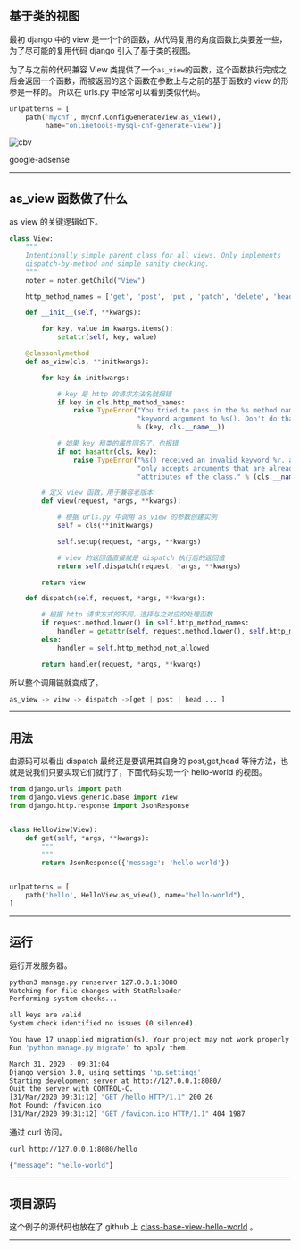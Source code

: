 ## 基于类的视图
最初 django 中的 view 是一个个的函数，从代码复用的角度函数比类要差一些，为了尽可能的复用代码 django 引入了基于类的视图。

为了与之前的代码兼容 View 类提供了一个`as_view`的函数，这个函数执行完成之后会返回一个函数，而被返回的这个函数在参数上与之前的基于函数的 view 的形参是一样的。 所以在 urls.py 中经常可以看到类似代码。

```python
urlpatterns = [
    path('mycnf', mycnf.ConfigGenerateView.as_view(),
         name="onlinetools-mysql-cnf-generate-view")]
```

![cbv](static/2020-14/cbv.png)

google-adsense

---

## as_view 函数做了什么
as_view 的关键逻辑如下。
```python
class View:
    """
    Intentionally simple parent class for all views. Only implements
    dispatch-by-method and simple sanity checking.
    """
    noter = noter.getChild("View")

    http_method_names = ['get', 'post', 'put', 'patch', 'delete', 'head', 'options', 'trace']

    def __init__(self, **kwargs):

        for key, value in kwargs.items():
            setattr(self, key, value)

    @classonlymethod
    def as_view(cls, **initkwargs):

        for key in initkwargs:

            # key 是 http 的请求方法名就报错
            if key in cls.http_method_names:
                raise TypeError("You tried to pass in the %s method name as a "
                                "keyword argument to %s(). Don't do that."
                                % (key, cls.__name__))

            # 如果 key 和类的属性同名了，也报错
            if not hasattr(cls, key):
                raise TypeError("%s() received an invalid keyword %r. as_view "
                                "only accepts arguments that are already "
                                "attributes of the class." % (cls.__name__, key))

        # 定义 view 函数，用于兼容老版本
        def view(request, *args, **kwargs):

            # 根据 urls.py 中调用 as_view 的参数创建实例
            self = cls(**initkwargs)

            self.setup(request, *args, **kwargs)

            # view 的返回值直接就是 dispatch 执行后的返回值
            return self.dispatch(request, *args, **kwargs)

        return view

    def dispatch(self, request, *args, **kwargs):

        # 根据 http 请求方式的不同，选择与之对应的处理函数
        if request.method.lower() in self.http_method_names:
            handler = getattr(self, request.method.lower(), self.http_method_not_allowed)
        else:
            handler = self.http_method_not_allowed

        return handler(request, *args, **kwargs)

```
所以整个调用链就变成了。
```python
as_view -> view -> dispatch ->[get | post | head ... ]
```

---

## 用法
由源码可以看出 dispatch 最终还是要调用其自身的 post,get,head 等待方法，也就是说我们只要实现它们就行了，下面代码实现一个 hello-world 的视图。
```python
from django.urls import path
from django.views.generic.base import View
from django.http.response import JsonResponse


class HelloView(View):
    def get(self, *args, **kwargs):
        """
        """
        return JsonResponse({'message': 'hello-world'})


urlpatterns = [
    path('hello', HelloView.as_view(), name="hello-world"),
]
```

---


## 运行
运行开发服务器。
```bash
python3 manage.py runserver 127.0.0.1:8080
Watching for file changes with StatReloader
Performing system checks...

all keys are valid
System check identified no issues (0 silenced).

You have 17 unapplied migration(s). Your project may not work properly until you apply the migrations for app(s): admin, auth, contenttypes, sessions.
Run 'python manage.py migrate' to apply them.

March 31, 2020 - 09:31:04
Django version 3.0, using settings 'hp.settings'
Starting development server at http://127.0.0.1:8080/
Quit the server with CONTROL-C.
[31/Mar/2020 09:31:12] "GET /hello HTTP/1.1" 200 26
Not Found: /favicon.ico
[31/Mar/2020 09:31:12] "GET /favicon.ico HTTP/1.1" 404 1987
```
通过 curl 访问。
```bash
curl http://127.0.0.1:8080/hello

{"message": "hello-world"}
```

---


## 项目源码
这个例子的源代码也放在了 github 上 [class-base-view-hello-world](https://github.com/Neeky/class-base-view-hello-world) 。

---